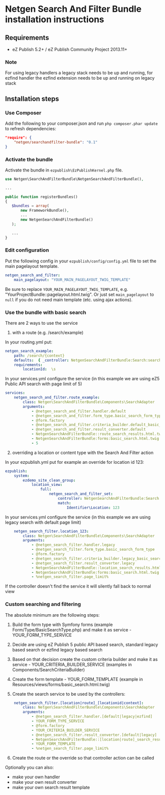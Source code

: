 Netgen Search And Filter Bundle installation instructions
=========================================================

Requirements
------------

* eZ Publish 5.2+ / eZ Publish Community Project 2013.11+

### Note

For using legacy handlers a legacy stack needs to be up and running, for ezfind handler the ezfind extension needs to be up and running on legacy stack

Installation steps
------------------

### Use Composer

Add the following to your composer.json and run `php composer.phar update` to refresh dependencies:

```json
"require": {
    "netgen/searchandfilter-bundle": "0.1"
}
```

### Activate the bundle

Activate the bundle in `ezpublish\EzPublishKernel.php` file.

```php
use Netgen\SearchAndFilterBundle\NetgenSearchAndFilterBundle(),

...

public function registerBundles()
{
   $bundles = array(
       new FrameworkBundle(),
       ...
       new NetgenSearchAndFilterBundle()
   );

   ...
}
```

### Edit configuration

Put the following config in your `ezpublish/config/config.yml` file to set the main pagelayout template.

```yml
netgen_search_and_filter:
    main_pagelayout: "YOUR_MAIN_PAGELAYOUT_TWIG_TEMPLATE"
```

Be sure to replace `YOUR_MAIN_PAGELAYOUT_TWIG_TEMPLATE`, e.g. "YourProjectBundle::pagelayout.html.twig".
Or just set `main_pagelayout` to `null` if you do not need main template (etc. using ajax actions).

### Use the bundle with basic search

There are 2 ways to use the service

1) with a route (e.g. /search/example)

In your routing.yml put:
```yml
netgen_search_example:
    path: /search/{context}
    defaults:  { _controller: NetgenSearchAndFilterBundle:Search:searchRoute, context: null }
    requirements:
        locationId:  \s
```

In your services.yml configure the service (in this example we are using eZ5 Public API search with page limit of 5)
```yml
services:
    netgen_search_and_filter.route_example:
        class: Netgen\SearchAndFilterBundle\Components\SearchAdapter
        arguments:
            - @netgen_search_and_filter.handler.default
            - @netgen_search_and_filter.form_type.basic_search_form_type
            - @form.factory
            - @netgen_search_and_filter.criteria_builder.default_basic_search
            - @netgen_search_and_filter.result_converter.default
            - NetgenSearchAndFilterBundle::route_search_results.html.twig
            - NetgenSearchAndFilterBundle:forms:basic_search.html.twig
            - 5
```

2) overriding a location or content type with the Search And Filter action

In your ezpublish.yml put for example an override for location id 123:
```yml
ezpublish:
    system:
        ezdemo_site_clean_group:
            location_view:
                full:
                    netgen_search_and_filter_set:
                        controller: NetgenSearchAndFilterBundle:Search:searchLocation
                        match:
                            Identifier\Location: 123
```

In your services.yml configure the service (in this example we are using legacy search with default page limit)
```yml
    netgen_search_filter.location_123:
        class: Netgen\SearchAndFilterBundle\Components\SearchAdapter
        arguments:
            - @netgen_search_filter.handler.legacy
            - @netgen_search_filter.form_type.basic_search_form_type
            - @form.factory
            - @netgen_search_filter.criteria_builder.legacy_basic_search
            - @netgen_search_filter.result_converter.legacy
            - NetgenSearchAndFilterBundle::location_search_results.html.twig
            - NetgenSearchAndFilterBundle:forms:basic_search.html.twig
            - %netgen_search_filter.page_limit%
```
If the controller doesn't find the service it will silently fall back to normal view

### Custom searching and filtering

The absolute minimum are the following steps:

1. Build the form type with Symfony forms (example Form/Type/BasicSearchType.php) and make it as service - YOUR_FORM_TYPE_SERVICE

2. Decide are using eZ Publish 5 public API based search, standard legacy based search or ezfind legacy based search

3. Based on that decision create the custom criteria builder and make it as service - YOUR_CRITERIA_BUILDER_SERVICE (examples in Components/SearchCriteriaBuilder)

4. Create the form template - YOUR_FORM_TEMPLATE (example in Resources/views/forms/basic_search.html.twig)

5. Create the search service to be used by the controllers:
```yml
    netgen_search_filter.[location|route]_[locationid|context]:
        class: Netgen\SearchAndFilterBundle\Components\SearchAdapter
        arguments:
            - @netgen_search_filter.handler.[default|legacy|ezfind]
            - YOUR_FORM_TYPE_SERVICE
            - @form.factory
            - YOUR_CRITERIA_BUILDER_SERVICE
            - @netgen_search_filter.result_converter.[default|legacy]
            - NetgenSearchAndFilterBundle::[location|route]_search_results.html.twig
            - YOUR_FORM_TEMPLATE
            - %netgen_search_filter.page_limit%
```

6. Create the route or the override so that controller action can be called

Optionally you can also:

 * make your own handler
 * make your own result converter
 * make your own search result template

